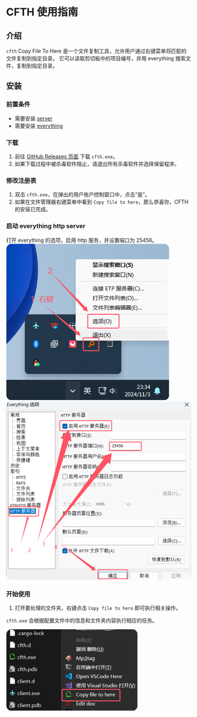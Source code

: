 # CFTH 使用指南

## 介绍

`cfth` Copy File To Here 是一个文件复制工具，允许用户通过右键菜单将匹配的文件复制到指定目录。
它可以读取剪切板中的项目编号，并用 everything 搜索文件，复制到指定目录。

## 安装

### 前置条件

- 需要安装 [server](getting-started.md)
- 需要安装 [everything](https://www.voidtools.com/)

### 下载

1. 前往 [GitHub Releases 页面](https://github.com/initialencounter/Ziafp/releases/latest) 下载 `cfth.exe`。
2. 如果下载过程中被杀毒软件阻止，请退出所有杀毒软件并选择保留程序。

### 修改注册表

1. 双击 `cfth.exe`，在弹出的用户账户控制窗口中，点击“是”。
2. 如果在文件管理器右键菜单中看到 `Copy file to here`，那么恭喜你，CFTH 的安装已完成。

### 启动 everything http server

打开 everything 的选项，启用 http 服务，并设置端口为 25456。
![启用http服务](image-10.png)
![设置端口](image-11.png)

### 开始使用

1. 打开要处理的文件夹，右键点击 `Copy file to here` 即可执行相关操作。

`cfth.exe` 会根据配置文件中的信息和文件夹内容执行相应的任务。

![Copy file to here](image-12.png)
